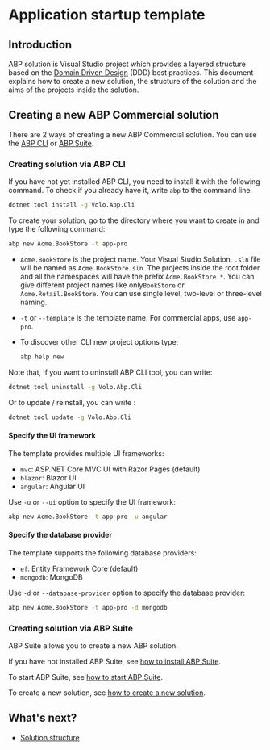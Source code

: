 # Application startup template

## Introduction

ABP solution is Visual Studio project which provides a layered structure based on the [Domain Driven Design](https://docs.abp.io/en/abp/latest/Domain-Driven-Design) (DDD) best practices. This document explains how to create a new solution, the structure of the solution and the aims of the projects inside the solution.

## Creating a new ABP Commercial solution

There are 2 ways of creating a new ABP Commercial solution. You can use the [ABP CLI](https://docs.abp.io/en/abp/latest/CLI) or [ABP Suite](../../abp-suite/add-solution.md).

### Creating solution via ABP CLI

If you have not yet installed ABP CLI, you need to install it with the following command. To check if you already have it, write `abp` to the command line.

````bash
dotnet tool install -g Volo.Abp.Cli
````

To create your solution, go to the directory where you want to create in and type the following command:

````bash
abp new Acme.BookStore -t app-pro
````

* `Acme.BookStore` is the project name. Your Visual Studio Solution, `.sln` file will be named as `Acme.BookStore.sln`.  The projects inside the root folder and all the namespaces will have the prefix `Acme.BookStore.*`.  You can give different project names like only`BookStore` or `Acme.Retail.BookStore`. You can use single level, two-level or three-level naming.

* `-t` or `--template` is the template name. For commercial apps, use `app-pro`. 

* To discover other CLI new project options type:

  ```bash
  abp help new
  ```

  

Note that, if you want to uninstall ABP CLI tool, you can write:

```bash
dotnet tool uninstall -g Volo.Abp.Cli
```

Or to update / reinstall, you can write :

```bash
dotnet tool update -g Volo.Abp.Cli
```

#### Specify the UI framework

The template provides multiple UI frameworks:

* `mvc`: ASP.NET Core MVC UI with Razor Pages (default)
* `blazor`: Blazor UI
* `angular`: Angular UI

Use `-u` or `--ui` option to specify the UI framework:

````bash
abp new Acme.BookStore -t app-pro -u angular
````

#### Specify the database provider

The template supports the following database providers:

- `ef`: Entity Framework Core (default)
- `mongodb`: MongoDB

Use `-d` or `--database-provider` option to specify the database provider:

````bash
abp new Acme.BookStore -t app-pro -d mongodb
````

### Creating solution via ABP Suite

ABP Suite allows you to create a new ABP solution. 

If you have not installed ABP Suite, see [how to install ABP Suite](../../abp-suite/how-to-install.md).

To start ABP Suite, see [how to start ABP Suite](../../abp-suite/how-to-start.md). 

To create a new solution, see [how to create a new solution](../../abp-suite/create-solution.md). 



## What's next?

- [Solution structure](solution-structure.md)